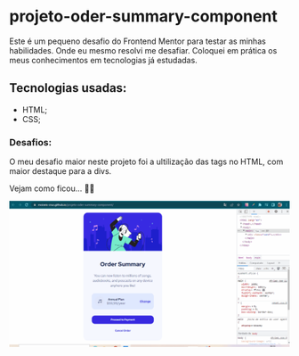 # projeto-oder-summary-component

Este é um pequeno desafio do Frontend Mentor para testar as minhas habilidades. Onde eu mesmo resolvi me desafiar. Coloquei em prática os meus conhecimentos em tecnologias já estudadas.

## Tecnologias usadas:
- HTML;
- CSS;

### Desafios:
O meu desafio maior neste projeto foi a ultilização das tags no HTML, com maior destaque para a divs.

Vejam como ficou... 🚀🚀

<img src="./src/image/order-summary-component.gif" alt="">